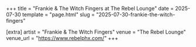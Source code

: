+++
title = "Frankie & The Witch Fingers at The Rebel Lounge"
date = 2025-07-30
template = "page.html"
slug = "2025-07-30-frankie-the-witch-fingers"

[extra]
artist = "Frankie & The Witch Fingers"
venue = "The Rebel Lounge"
venue_url = "https://www.rebelphx.com/"
+++
